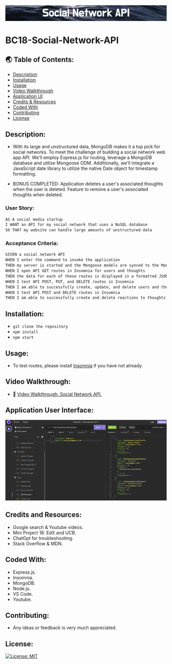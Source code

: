 <img src="./assets/images/banner.png">

# BC18-Social-Network-API

## 🌏 Table of Contents:
- [Description](#description)
- [Installation](#installation)
- [Usage](#usage)
- [Video Walkthrough](#video-walkthrough)
- [Application UI](#application-user-interface)
- [Credits & Resources](#credits-and-resources)
- [Coded With](#coded-with)
- [Contributing](#contributing)
- [License](#license)

## Description:
* With its large and unstructured data, MongoDB makes it a top pick for social networks. To meet the challenge of building a social network web app API. We'll employ Express.js for routing, leverage a MongoDB database and utilize Mongoose ODM. Additionally, we'll integrate a JavaScript date library to utilize the native Date object for timestamp formatting.

* BONUS COMPLETED: Application deletes a user's associated thoughts when the user is deleted. Feature to remove a user's associated thoughts when deleted.

### User Story:
```md
AS A social media startup
I WANT an API for my social network that uses a NoSQL database
SO THAT my website can handle large amounts of unstructured data
```
### Acceptance Criteria:
```md
GIVEN a social network API
WHEN I enter the command to invoke the application
THEN my server is started and the Mongoose models are synced to the MongoDB database
WHEN I open API GET routes in Insomnia for users and thoughts
THEN the data for each of these routes is displayed in a formatted JSON
WHEN I test API POST, PUT, and DELETE routes in Insomnia
THEN I am able to successfully create, update, and delete users and thoughts in my database
WHEN I test API POST and DELETE routes in Insomnia
THEN I am able to successfully create and delete reactions to thoughts and add and remove friends to a user’s friend list
```

## Installation:
* `git clone the repository`
* `npm install`
* `npm start`


## Usage:
* To test routes, please install [Insomnia](https://insomnia.rest/) if you have not already.


## Video Walkthrough:
* 🎥 [Video Walkthrough: Social Network API.](https://www.youtube.com/watch?v=8C7mdaU2JL0)

## Application User Interface:
<img src="./assets/images/sreenshot.png">

## Credits and Resources:
* Google search & Youtube videos.
* Mini Project 18: EdX and UCB.
* ChatGpt for troubleshooting.
* Stack Overflow & MDN.

## Coded With:
* Express.js.
* Insomnia.
* MongoDB.
* Node.js.
* VS Code.
* Youtube.

## Contributing:
* Any ideas or feedback is very much appreciated.


## License:
[![License: MIT](https://img.shields.io/badge/License-MIT-yellow.svg)](https://opensource.org/licenses/MIT)